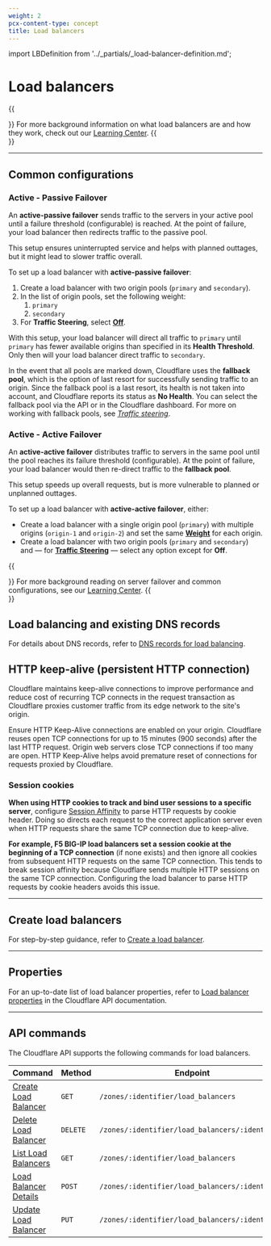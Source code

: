 ```yaml
---
weight: 2
pcx-content-type: concept
title: Load balancers
---
```


import LBDefinition from '../_partials/_load-balancer-definition.md';

# Load balancers

<LBDefinition />

{{<Aside type="note">}}
For more background information on what load balancers are and how they work, check out our <a href="https://www.cloudflare.com/learning/performance/what-is-load-balancing/">Learning Center</a>.
{{</Aside>}}

---

## Common configurations

### Active - Passive Failover

An **active-passive failover** sends traffic to the servers in your active pool until a failure threshold (configurable) is reached. At the point of failure, your load balancer then redirects traffic to the passive pool.

This setup ensures uninterrupted service and helps with planned outtages, but it might lead to slower traffic overall.

To set up a load balancer with **active-passive failover**:

1. Create a load balancer with two origin pools (`primary` and `secondary`).
1. In the list of origin pools, set the following weight:
   1. `primary`
   1. `secondary`
1. For **Traffic Steering**, select [**Off**](/understand-basics/traffic-steering#off---standard-failover).

With this setup, your load balancer will direct all traffic to `primary` until `primary` has fewer available origins than specified in its **Health Threshold**. Only then will your load balancer direct traffic to `secondary`.

In the event that all pools are marked down, Cloudflare uses the **fallback pool**, which is the option of last resort for successfully sending traffic to an origin. Since the fallback pool is a last resort, its health is not taken into account, and Cloudflare reports its status as **No Health**. You can select the fallback pool via the API or in the Cloudflare dashboard. For more on working with fallback pools, see [_Traffic steering_](/understand-basics/traffic-steering).

### Active - Active Failover

An **active-active failover** distributes traffic to servers in the same pool until the pool reaches its failure threshold (configurable). At the point of failure, your load balancer would then re-direct traffic to the **fallback pool**.

This setup speeds up overall requests, but is more vulnerable to planned or unplanned outtages.

To set up a load balancer with **active-active failover**, either:

- Create a load balancer with a single origin pool (`primary`) with multiple origins (`origin-1` and `origin-2`) and set the same [**Weight**](/understand-basics/weighted-load-balancing) for each origin.
- Create a load balancer with two origin pools (`primary` and `secondary`) and — for [**Traffic Steering**](/understand-basics/traffic-steering) — select any option except for **Off**.

{{<Aside type="note">}}
For more background reading on server failover and common configurations, see our <a href="https://www.cloudflare.com/learning/performance/what-is-server-failover/">Learning Center</a>.
{{</Aside>}}

## Load balancing and existing DNS records

For details about DNS records, refer to [DNS records for load balancing](/reference/dns-records).

## HTTP keep-alive (persistent HTTP connection)

Cloudflare maintains keep-alive connections to improve performance and reduce cost of recurring TCP connects in the request transaction as Cloudflare proxies customer traffic from its edge network to the site's origin.

Ensure HTTP Keep-Alive connections are enabled on your origin. Cloudflare reuses open TCP connections for up to 15 minutes (900 seconds) after the last HTTP request. Origin web servers close TCP connections if too many are open. HTTP Keep-Alive helps avoid premature reset of connections for requests proxied by Cloudflare.

### Session cookies

**When using HTTP cookies to track and bind user sessions to a specific server**, configure [Session Affinity](../session-affinity) to parse HTTP requests by cookie header. Doing so directs each request to the correct application server even when HTTP requests share the same TCP connection due to keep-alive.

**For example, F5 BIG-IP load balancers set a session cookie at the beginning of a TCP connection** (if none exists) and then ignore all cookies from subsequent HTTP requests on the same TCP connection. This tends to break session affinity because Cloudflare sends multiple HTTP sessions on the same TCP connection. Configuring the load balancer to parse HTTP requests by cookie headers avoids this issue.

---

## Create load balancers

For step-by-step guidance, refer to [Create a load balancer](/how-to/create-load-balancer).

---

## Properties

For an up-to-date list of load balancer properties, refer to [Load balancer properties](https://api.cloudflare.com/#load-balancers-properties) in the Cloudflare API documentation.

---

## API commands

The Cloudflare API supports the following commands for load balancers.

<TableWrap>

<table>
  <thead>
    <tr>
      <th>
        <strong>Command</strong>
      </th>
      <th>
        <strong>Method</strong>
      </th>
      <th>
        <strong>Endpoint</strong>
      </th>
    </tr>
  </thead>
  <tbody>
    <tr>
      <td>
        <a href="https://api.cloudflare.com/#load-balancers-create-load-balancer">
          Create Load Balancer
        </a>
      </td>
      <td>
        <Code>GET</Code>
      </td>
      <td>
        <Code>/zones/:identifier/load_balancers</Code>
      </td>
    </tr>
    <tr>
      <td>
        <a href="https://api.cloudflare.com/#load-balancers-delete-load-balancer">
          Delete Load Balancer
        </a>
      </td>
      <td>
        <Code>DELETE</Code>
      </td>
      <td>
        <Code>/zones/:identifier/load_balancers/:identifier</Code>
      </td>
    </tr>
    <tr>
      <td>
        <a href="https://api.cloudflare.com/#load-balancers-list-load-balancers">
          List Load Balancers
        </a>
      </td>
      <td>
        <Code>GET</Code>
      </td>
      <td>
        <Code>/zones/:identifier/load_balancers</Code>
      </td>
    </tr>
    <tr>
      <td>
        <a href="https://api.cloudflare.com/#load-balancers-load-balancer-details">
          Load Balancer Details
        </a>
      </td>
      <td>
        <Code>POST</Code>
      </td>
      <td>
        <Code>/zones/:identifier/load_balancers/:identifier</Code>
      </td>
    </tr>
    <tr>
      <td>
        <a href="https://api.cloudflare.com/#load-balancers-update-load-balancer">
          Update Load Balancer
        </a>
      </td>
      <td>
        <Code>PUT</Code>
      </td>
      <td>
        <Code>/zones/:identifier/load_balancers/:identifier</Code>
      </td>
    </tr>
  </tbody>
</table>

</TableWrap>